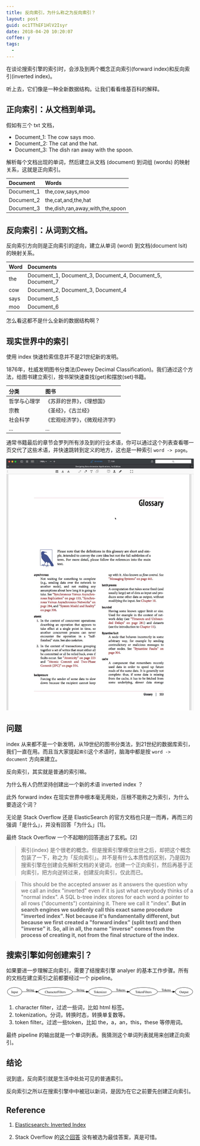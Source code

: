 ```yaml
---
title: 反向索引，为什么称之为反向索引？
layout: post
guid: oc1TThEF1HlV2Isyr
date: 2018-04-20 10:20:07
coffee: y
tags:
  -
---
```


在谈论搜索引擎的索引时，会涉及到两个概念正向索引(forward index)和反向索引(inverted index)。

听上去，它们像是一种全新数据结构。让我们看看维基百科的解释。

## 正向索引：从文档到单词。

假如有三个 txt 文档，

- Document_1: The cow says moo.
- Document_2: The cat and the hat.
- Document_3: The dish ran away with the spoon.

解析每个文档出现的单词，然后建立从文档 (document) 到词组 (words) 的映射关系，这就是正向索引。

| Document | Words  |
|:--|:--|
| Document_1 | the,cow,says,moo |
| Document_2 | the,cat,and,the,hat |
| Document_3 | the,dish,ran,away,with,the,spoon  |

## 反向索引：从词到文档。

反向索引方向则是正向索引的逆向，建立从单词 (word) 到文档(document lsit) 的映射关系。

| Word | Documents |
|:--|:--|
| the | Document_1, Document_3, Document_4, Document_5, Document_7 |
| cow |Document_2, Document_3, Document_4  |
| says | Document_5 |
| moo  | Document_6 |

怎么看这都不是什么全新的数据结构啊？

## 现实世界中的索引

使用 index 快速检索信息并不是21世纪新的发明。

1876年，杜威发明图书分类法(Dewey Decimal Classification)。我们通过这个方法，给图书建立索引，按书架快速查找(get)和摆放(set)书籍。

| 分类 | 图书 |
|:--|:--|
| 哲学与心理学 | 《苏菲的世界》，《理想国》 |
| 宗教 | 《圣经》，《古兰经》  |
| 社会科学 | 《宏观经济学》，《微观经济学》 |
| ... | ... |


通常书籍最后的章节会罗列所有涉及到的行业术语，你可以通过这个列表查看哪一页交代了这些术语，并快速跳转到定义的地方，这也是一种索引 `word -> page`。

![](/media/files/2018/2018-04-27-glossary.jpg)

## 问题

index 从来都不是一个新发明，从19世纪的图书分类法，到21世纪的数据库索引，我们一直在用。而且当大家提起`索引`这个术语时，脑海中都是按 `word -> document` 方向来建立。

反向索引，其实就是普通的索引嘛。

为什么有人仍然坚持创建出一个新的术语 inverted index ？

此外 forward index 在现实世界中根本毫无用处，压根不能称之为索引，为什么要造这个词？

无论是 Stack Overflow 还是 ElasticSearch 的官方文档也只是一而再，再而三的强调「是什么」，并没有回答「为什么」[1]。

最终 Stack Overflow 一个不起眼的回答道出了玄机。[2]

> 索引(index) 是个很老的概念。但是搜索引擎横空出世之后，却把这个概念包装了一下，称之为「反向索引」。并不是有什么本质性的区别，乃是因为搜索引擎在创建会先解析文档的关键词，创建一个正向索引，然后再基于正向索引，把方向逆转过来，创建反向索引，仅此而已。

> This should be the accepted answer as it answers the question why we call an index "inverted" even if it is just what everybody thinks of a "normal index". A SQL b-tree index stores for each word a pointer to all rows ("documents") containing it. There we call it "index". **But in search engines we suddenly call this exact same procedure "inverted index". Not because it's fundamentally different, but because we first created a "forward index" (split text) and then "inverse" it. So, all in all, the name "inverse" comes from the process of creating it, not from the final structure of the index.**

## 搜索引擎如何创建索引？

如果要进一步理解正向索引，需要了结搜索引擎 analyer 的基本工作步骤。所有的文档在建立索引之前都要经过一个 pipeline。

![](/media/files/2018/2018-04-23-analyzer.svg)

1. character filter，过滤一些词，比如 html 标签。
2. tokenization。分词，转换时态，转换单复数等。
3. token filter。过滤一些token，比如 the，a，an，this，these 等停用词。

最终 pipeline 的输出就是一个单词列表。我猜测这个单词列表就用来创建正向索引。

## 结论

说到底，反向索引就是生活中处处可见的普通索引。

反向索引之所以在搜索引擎中中被冠以新词，是因为在它之前要先创建正向索引。


## Reference

1. [Elasticsearch: Inverted Index](https://www.elastic.co/guide/en/elasticsearch/guide/current/inverted-index.html)

2.  Stack Overflow 的[这个回答](https://stackoverflow.com/questions/7727686/whats-the-difference-between-an-inverted-index-and-a-plain-old-index/8391145#8391145) 没有被选为最佳答案，真是可惜。
